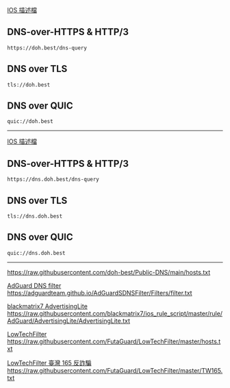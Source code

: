 [IOS 描述檔](https://github.com/doh-best/Public-DNS/raw/main/doh.best.mobileconfig)

## DNS-over-HTTPS & HTTP/3
```
https://doh.best/dns-query
```
## DNS over TLS
```
tls://doh.best
```
## DNS over QUIC
```
quic://doh.best
```

---
[IOS 描述檔](https://github.com/doh-best/Public-DNS/raw/main/dns.doh.best.mobileconfig)

## DNS-over-HTTPS & HTTP/3
```
https://dns.doh.best/dns-query
```
## DNS over TLS
```
tls://dns.doh.best
```
## DNS over QUIC
```
quic://dns.doh.best
```

---
https://raw.githubusercontent.com/doh-best/Public-DNS/main/hosts.txt

[AdGuard DNS filter](https://github.com/AdguardTeam/AdguardSDNSFilter)   
https://adguardteam.github.io/AdGuardSDNSFilter/Filters/filter.txt

[blackmatrix7 AdvertisingLite](https://raw.githubusercontent.com/blackmatrix7/ios_rule_script/master/rule/AdGuard/AdvertisingLite/AdvertisingLite.txt)
https://raw.githubusercontent.com/blackmatrix7/ios_rule_script/master/rule/AdGuard/AdvertisingLite/AdvertisingLite.txt

[LowTechFilter](https://github.com/FutaGuard/LowTechFilter)   
https://raw.githubusercontent.com/FutaGuard/LowTechFilter/master/hosts.txt

[LowTechFilter 臺灣 165 反詐騙](https://github.com/FutaGuard/LowTechFilter)   
https://raw.githubusercontent.com/FutaGuard/LowTechFilter/master/TW165.txt
